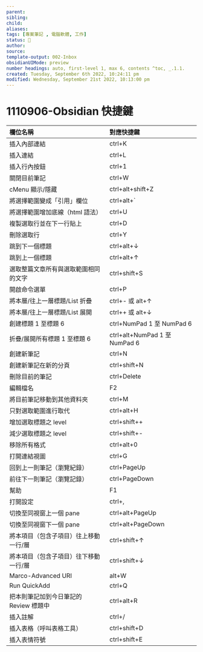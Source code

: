 ```yaml
---
parent: 
sibling: 
child: 
aliases: 
tags: [專案筆記 , 電腦軟體, 工作]
status: 🌱
author: 
source: 
template-output: 002-Inbox
obsidianUIMode: preview
number headings: auto, first-level 1, max 6, contents ^toc, _.1.1.
created: Tuesday, September 6th 2022, 10:24:11 pm
modified: Wednesday, September 21st 2022, 10:13:00 pm
---
```

# 1110906-Obsidian 快捷鍵


|    欄位名稱                             |    對應快捷鍵                            |
|:------------------------------------|:------------------------------------|
|    插入內部連結                           |    ctrl+K                           |
|    插入連結                             |    ctrl+L                           |
|    插入行內按鈕                           |    ctrl+1                           |
|    關閉目前筆記                           |    ctrl+W                           |
|    cMenu 顯示/隱藏                      |    ctrl+alt+shift+Z                 |
|    將選擇範圍變成「引用」欄位                    |    ctrl+alt+\`                      |
|    將選擇範圍增加底線（html 語法）               |    ctrl+U                           |
|    複製選取行並在下一行貼上                     |    ctrl+D                           |
|    刪除選取行                            |    ctrl+Y                           |
|    跳到下一個標題                          |    ctrl+alt+↓                       |
|    跳到上一個標題                          |    ctrl+alt+↑                       |
|    選取整篇文章所有與選取範圍相同的文字               |    ctrl+shift+S                     |
|    開啟命令選單                           |    ctrl+P                           |
|    將本層/往上一層標題/List 折疊               |    ctrl+- 或 alt+↑                   |
|    將本層/往上一層標題/List 展開               |    ctrl++ 或 alt+↓                   |
|    創建標題 1 至標題 6                     |    ctrl+NumPad 1 至 NumPad 6         |
|    折疊/展開所有標題 1 至標題 6                |    ctrl+alt+NumPad 1 至 NumPad 6     |
|    創建新筆記                            |    ctrl+N                           |
|    創建新筆記在新的分頁                       |    ctrl+shift+N                     |
|    刪除目前的筆記                          |    ctrl+Delete                      |
|    編輯檔名                             |    F2                               |
|    將目前筆記移動到其他資料夾                    |    ctrl+M                           |
|    只對選取範圍進行取代                       |    ctrl+alt+H                       |
|    增加選取標題之 level                    |    ctrl+shift++                     |
|    減少選取標題之 level                    |    ctrl+shift+-                     |
|    移除所有格式                           |    ctrl+alt+0                       |
|    打開連結視圖                           |    ctrl+G                           |
|    回到上一則筆記（瀏覽紀錄）                    |    ctrl+PageUp                      |
|    前往下一則筆記（瀏覽記錄）                    |    ctrl+PageDown                    |
|    幫助                               |    F1                               |
|    打開設定                             |    ctrl+\,                          |
|    切換至同視窗上一個 pane                   |    ctrl+alt+PageUp                  |
|    切換至同視窗下一個 pane                   |    ctrl+alt+PageDown                |
|    將本項目（包含子項目）往上移動一行/層              |    ctrl+shift+↑                     |
|    將本項目（包含子項目）往下移動一行/層              |    ctrl+shift+↓                     |
|    Marco-Advanced URI               |    alt+W                            |
|    Run QuickAdd                     |    ctrl+Q                           |
|    把本則筆記加到今日筆記的 Review 標題中          |     ctrl+alt+R                      |
|    插入註解                             |    ctrl+/                           |
|    插入表格（呼叫表格工具）                     |    ctrl+shift+D                     |
| 插入表情符號                              | ctrl+shift+E                        |  

